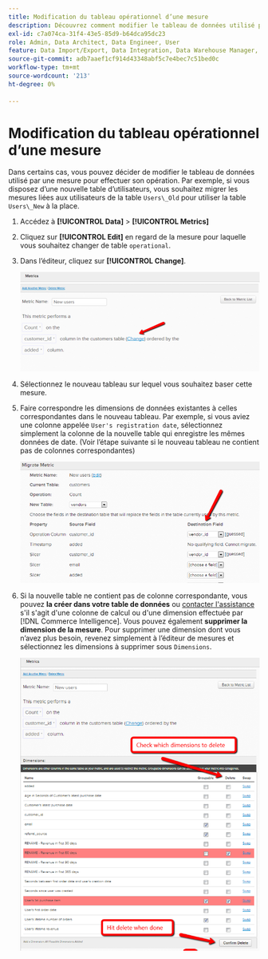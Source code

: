 ```yaml
---
title: Modification du tableau opérationnel d’une mesure
description: Découvrez comment modifier le tableau de données utilisé par une mesure pour effectuer son fonctionnement.
exl-id: c7a074ca-31f4-43e5-85d9-b64dca95dc23
role: Admin, Data Architect, Data Engineer, User
feature: Data Import/Export, Data Integration, Data Warehouse Manager, Commerce Tables
source-git-commit: adb7aaef1cf914d43348abf5c7e4bec7c51bed0c
workflow-type: tm+mt
source-wordcount: '213'
ht-degree: 0%

---
```


# Modification du tableau opérationnel d’une mesure

Dans certains cas, vous pouvez décider de modifier le tableau de données utilisé par une mesure pour effectuer son opération. Par exemple, si vous disposez d’une nouvelle table d’utilisateurs, vous souhaitez migrer les mesures liées aux utilisateurs de la table `Users\_Old` pour utiliser la table `Users\_New` à la place.

1. Accédez à **[!UICONTROL Data]** > **[!UICONTROL Metrics]**
1. Cliquez sur **[!UICONTROL Edit]** en regard de la mesure pour laquelle vous souhaitez changer de table `operational`.
1. Dans l’éditeur, cliquez sur **[!UICONTROL Change]**.

   ![](../../assets/change-metrics-1.png)
1. Sélectionnez le nouveau tableau sur lequel vous souhaitez baser cette mesure.
1. Faire correspondre les dimensions de données existantes à celles correspondantes dans le nouveau tableau. Par exemple, si vous aviez une colonne appelée `User's registration date`, sélectionnez simplement la colonne de la nouvelle table qui enregistre les mêmes données de date. (Voir l’étape suivante si le nouveau tableau ne contient pas de colonnes correspondantes)

   ![](../../assets/change-metrics-2.png)

1. Si la nouvelle table ne contient pas de colonne correspondante, vous pouvez **la créer dans votre table de données** ou [contacter l&#39;assistance](https://experienceleague.adobe.com/docs/commerce-knowledge-base/kb/troubleshooting/miscellaneous/mbi-service-policies.html) s&#39;il s&#39;agit d&#39;une colonne de calcul ou d&#39;une dimension effectuée par [!DNL Commerce Intelligence]. Vous pouvez également **supprimer la dimension de la mesure**. Pour supprimer une dimension dont vous n’avez plus besoin, revenez simplement à l’éditeur de mesures et sélectionnez les dimensions à supprimer sous `Dimensions`.

   ![](../../assets/change-metrics-3.png)
